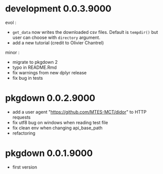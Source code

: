 # development 0.0.3.9000

evol :

* `get_data` now writes the downloaded csv files. Default is `tempdir()` but user can choose with 
  `directory` argument.
* add a new tutorial (credit to Olivier Chantrel)

minor :

* migrate to pkgdown 2
* typo in README.Rmd
* fix warnings from new dplyr release
* fix bug in tests

# pkgdown 0.0.2.9000

* add a user agent "https://github.com/MTES-MCT/didor" to HTTP requests
* fix utf8 bug on windows when reading test file
* fix clean env when changing api_base_path
* refactoring

# pkgdown 0.0.1.9000

* first version
